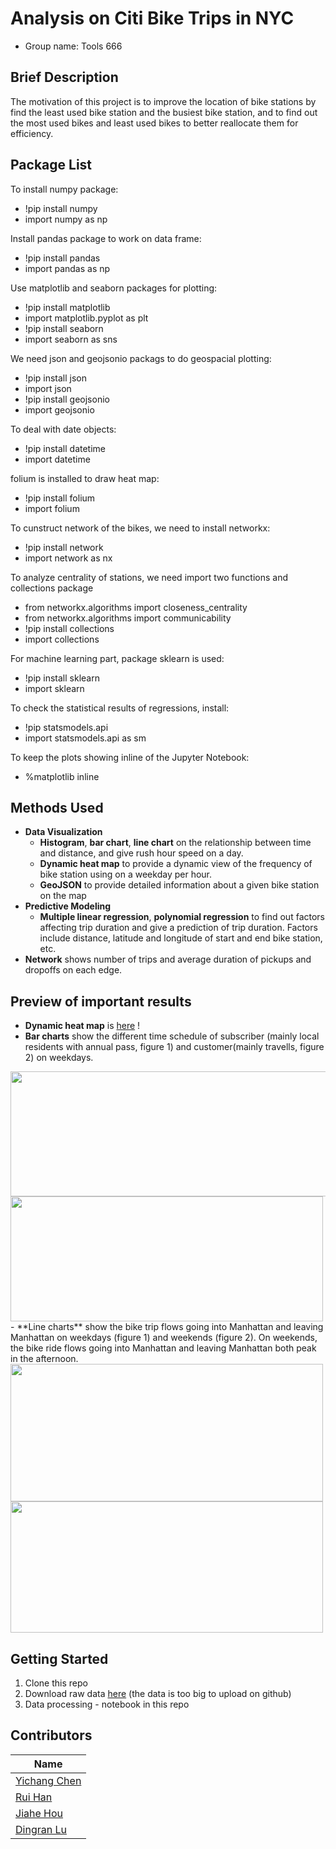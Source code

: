 # Analysis on Citi Bike Trips in NYC
- Group name: Tools 666         

Brief Description
-------------------
The motivation of this project is to improve the location of bike stations by find the least used bike station and the busiest bike station, and to find out the most used bikes and least used bikes to better reallocate them for efficiency. 


Package List
-----------------------
To install numpy package:
- !pip install numpy
- import numpy as np

Install pandas package to work on data frame:
- !pip install pandas
- import pandas as np

Use matplotlib and seaborn packages for plotting:
- !pip install matplotlib
- import matplotlib.pyplot as plt
- !pip install seaborn
- import seaborn as sns

We need json and geojsonio packags to do geospacial plotting:
- !pip install json
- import json 
- !pip install geojsonio
- import geojsonio

To deal with date objects:
- !pip install datetime
- import datetime

folium is installed to draw heat map:
- !pip install folium
- import folium

To cunstruct network of the bikes, we need to install networkx:
- !pip install network
- import network as nx

To analyze centrality of stations, we need import two functions and collections package
- from networkx.algorithms import closeness_centrality
- from networkx.algorithms import communicability
- !pip install collections 
- import collections

For machine learning part, package sklearn is used:
- !pip install sklearn 
- import sklearn

To check the statistical results of regressions, install:
- !pip statsmodels.api 
- import statsmodels.api as sm

To keep the plots showing inline of the Jupyter Notebook:
- %matplotlib inline

Methods Used
------------
- **Data Visualization**
  - **Histogram**, **bar chart**, **line chart** on the relationship between time and distance, and give rush hour speed on a day.
  - **Dynamic heat map** to provide a dynamic view of the frequency of bike station using on a weekday per hour. 
  - **GeoJSON** to provide detailed information about a given bike station on the map
- **Predictive Modeling**
  - **Multiple linear regression**, **polynomial regression** to find out factors affecting trip duration and give a prediction of trip duration. Factors include distance, latitude and longitude of start and end bike station, etc. 
- **Network** shows number of trips and average duration of pickups and dropoffs on each edge. 

Preview of important results 
------------------
- **Dynamic heat map** is [here](https://s3.amazonaws.com/tripdata/201810-citibike-tripdata.csv.zip) !
- **Bar charts** show the different time schedule of subscriber (mainly local residents with annual pass, figure 1) and customer(mainly travells, figure 2) on weekdays.
 <img src="https://github.com/harry0107100/Tools666/blob/master/Screen%20Shot%202018-12-02%20at%209.16.30%20PM.png?raw=true" width="525" height="200">
 <img src="https://github.com/harry0107100/Tools666/blob/master/Screen%20Shot%202018-12-02%20at%209.16.37%20PM.png?raw=true" width="500" height="200">
 - **Line charts** show the bike trip flows going into Manhattan and leaving Manhattan on weekdays (figure 1) and weekends (figure 2). On weekends, the bike ride flows going into Manhattan and leaving Manhattan both peak in the afternoon. 
 <img src="https://github.com/harry0107100/Tools666/blob/master/Screen%20Shot%202018-12-02%20at%209.19.27%20PM.png?raw=true" width="500" height="220">
 <img src="https://github.com/harry0107100/Tools666/blob/master/Screen%20Shot%202018-12-02%20at%209.19.45%20PM.png?raw=true" width="500" height="210">
 
 
Getting Started
------------------
1. Clone this repo
2. Download raw data [here](https://s3.amazonaws.com/tripdata/201810-citibike-tripdata.csv.zip) (the data is too big to upload on github)
3. Data processing - notebook in this repo


Contributors
------------------
|Name     |  
|---------|
|[Yichang Chen](https://github.com/yichangchen1030)| 
|[Rui Han](https://github.com/harry0107100) | 
|[Jiahe Hou](https://github.com/jiahehousherry) | 
|[Dingran Lu](https://github.com/LDRRRR) | 
